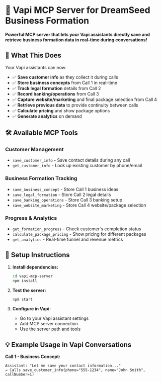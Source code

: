 # 🌱 Vapi MCP Server for DreamSeed Business Formation

**Powerful MCP server that lets your Vapi assistants directly save and retrieve business formation data in real-time during conversations!**

## 🚀 What This Does

Your Vapi assistants can now:
- ✅ **Save customer info** as they collect it during calls
- ✅ **Store business concepts** from Call 1 in real-time
- ✅ **Track legal formation** details from Call 2
- ✅ **Record banking/operations** from Call 3  
- ✅ **Capture website/marketing** and final package selection from Call 4
- ✅ **Retrieve previous data** to provide continuity between calls
- ✅ **Calculate pricing** and show package options
- ✅ **Generate analytics** on demand

## 🛠 Available MCP Tools

### Customer Management
- `save_customer_info` - Save contact details during any call
- `get_customer_info` - Look up existing customer by phone/email

### Business Formation Tracking  
- `save_business_concept` - Store Call 1 business ideas
- `save_legal_formation` - Store Call 2 legal details
- `save_banking_operations` - Store Call 3 banking setup
- `save_website_marketing` - Store Call 4 website/package selection

### Progress & Analytics
- `get_formation_progress` - Check customer's completion status
- `calculate_package_pricing` - Show pricing for different packages
- `get_analytics` - Real-time funnel and revenue metrics

## 🔧 Setup Instructions

1. **Install dependencies:**
   ```bash
   cd vapi-mcp-server
   npm install
   ```

2. **Test the server:**
   ```bash
   npm start
   ```

3. **Configure in Vapi:**
   - Go to your Vapi assistant settings
   - Add MCP server connection
   - Use the server path and tools

## 💡 Example Usage in Vapi Conversations

**Call 1 - Business Concept:**
```
Assistant: "Let me save your contact information..."
→ Calls save_customer_info(phone="555-1234", name="John Smith", callNumber=1)